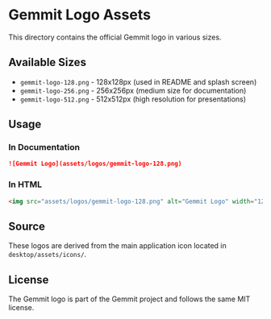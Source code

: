 # Gemmit Logo Assets

This directory contains the official Gemmit logo in various sizes.

## Available Sizes

- `gemmit-logo-128.png` - 128x128px (used in README and splash screen)
- `gemmit-logo-256.png` - 256x256px (medium size for documentation)
- `gemmit-logo-512.png` - 512x512px (high resolution for presentations)

## Usage

### In Documentation
```markdown
![Gemmit Logo](assets/logos/gemmit-logo-128.png)
```

### In HTML
```html
<img src="assets/logos/gemmit-logo-128.png" alt="Gemmit Logo" width="128" height="128">
```

## Source

These logos are derived from the main application icon located in `desktop/assets/icons/`.

## License

The Gemmit logo is part of the Gemmit project and follows the same MIT license.